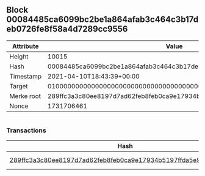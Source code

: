 ## Block 00084485ca6099bc2be1a864afab3c464c3b17deb0726fe8f58a4d7289cc9556

Attribute | Value
--- | ---
Height | 10015
Hash | 00084485ca6099bc2be1a864afab3c464c3b17deb0726fe8f58a4d7289cc9556
Timestamp | 2021-04-10T18:43:39+00:00
Target | 0100000000000000000000000000000000000000000000000000000000000000
Merke root | 289ffc3a3c80ee8197d7ad62feb8feb0ca9e17934b5197ffda5e906ba5a44fd9
Nonce | 1731706461

```

```

### Transactions

Hash | Amount
--- | ---
[289ffc3a3c80ee8197d7ad62feb8feb0ca9e17934b5197ffda5e906ba5a44fd9](289ffc3a3c80ee8197d7ad62feb8feb0ca9e17934b5197ffda5e906ba5a44fd9.md) | 10.00000000 SKEPTI 
